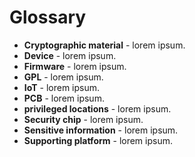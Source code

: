 # Glossary
- **Cryptographic material** - lorem ipsum.
- **Device** - lorem ipsum.
- **Firmware** - lorem ipsum.
- **GPL** - lorem ipsum.
- **IoT** - lorem ipsum.
- **PCB** - lorem ipsum.
- **privileged locations** - lorem ipsum.
- **Security chip** - lorem ipsum.
- **Sensitive information** - lorem ipsum.
- **Supporting platform** - lorem ipsum. 
